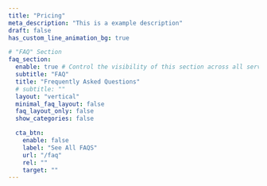 ```yaml
---
title: "Pricing"
meta_description: "This is a example description"
draft: false
has_custom_line_animation_bg: true

# "FAQ" Section
faq_section:
  enable: true # Control the visibility of this section across all services single
  subtitle: "FAQ"
  title: "Frequently Asked Questions"
  # subtitle: ""
  layout: "vertical"
  minimal_faq_layout: false
  faq_layout_only: false
  show_categories: false

  cta_btn:
    enable: false
    label: "See All FAQS"
    url: "/faq"
    rel: ""
    target: ""
---
```

